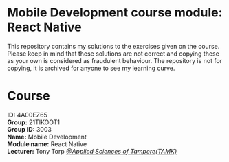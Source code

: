 # Mobile Development course module: React Native
This repository contains my solutions to the exercises given on the course. Please keep in mind that these solutions are not correct and copying these as your own is considered as fraudulent behaviour. The repository is not for copying, it is archived for anyone to see my learning curve.
<br>

# Course

**ID:** 4A00EZ65<br>
**Group:** 21TIKOOT1<br>
**Group ID:** 3003<br>
**Name:** Mobile Development<br>
**Module name:** React Native<br>
**Lecturer:** Tony Torp *[@Applied Sciences of Tampere(TAMK)](https://www.tuni.fi/en/about-us/tamk)*